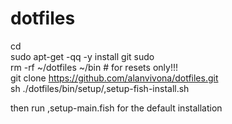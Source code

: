 # dotfiles

cd  
sudo apt-get -qq -y install git sudo   
rm -rf ~/dotfiles ~/bin # for resets only!!!  
git clone https://github.com/alanvivona/dotfiles.git  
sh ./dotfiles/bin/setup/,setup-fish-install.sh  

then run ,setup-main.fish for the default installation  
